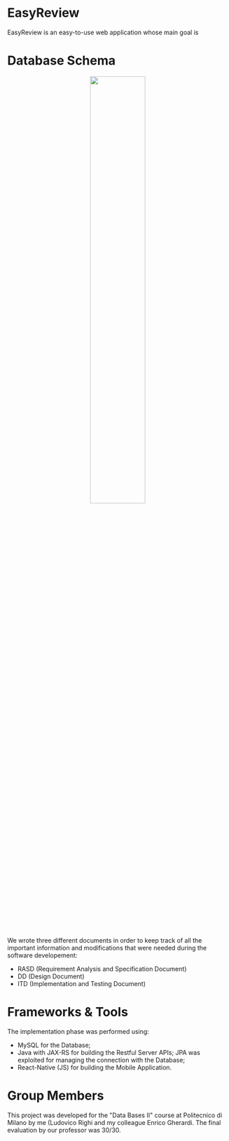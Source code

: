 # EasyReview
EasyReview is an easy-to-use web application whose main goal is 

# Database Schema

<p align="center">
  <img width="50%" src="https://user-images.githubusercontent.com/52406034/139223245-c828592a-cab1-4c43-a015-73e29b97d38d.png">
</p>


We wrote three different documents in order to keep track of all the important information and modifications that were needed during the software developement:
 - RASD (Requirement Analysis and Specification Document)
 - DD (Design Document)
 - ITD (Implementation and Testing Document)


# Frameworks & Tools 
The implementation phase was performed using:
 - MySQL for the Database;
 - Java with JAX-RS for building the Restful Server APIs; JPA was exploited for managing the connection with the Database;
 - React-Native (JS) for building the Mobile Application.


# Group Members
This project was developed for the "Data Bases II" course at Politecnico di Milano by me (Ludovico Righi and my colleague Enrico Gherardi.
The final evaluation by our professor was 30/30.
